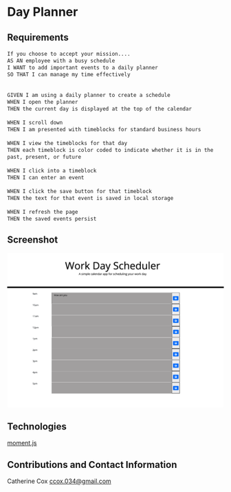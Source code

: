 # Day Planner

## Requirements

<!-- ----------------------- -->

```
If you choose to accept your mission....
AS AN employee with a busy schedule
I WANT to add important events to a daily planner
SO THAT I can manage my time effectively


GIVEN I am using a daily planner to create a schedule
WHEN I open the planner
THEN the current day is displayed at the top of the calendar

WHEN I scroll down
THEN I am presented with timeblocks for standard business hours

WHEN I view the timeblocks for that day
THEN each timeblock is color coded to indicate whether it is in the past, present, or future

WHEN I click into a timeblock
THEN I can enter an event

WHEN I click the save button for that timeblock
THEN the text for that event is saved in local storage

WHEN I refresh the page
THEN the saved events persist
```

## Screenshot

<!-- ----------------------- -->

![Screen Shot](/assets/ScreenShot.png)

## Technologies

<!-- ----------------------- -->

[moment.js](https://momentjs.com/)

## Contributions and Contact Information

<!-- ----------------------- -->

Catherine Cox
ccox.034@gmail.com
